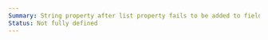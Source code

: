 ```yaml
---
Summary: String property after list property fails to be added to fields
Status: Not fully defined
---
```

